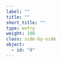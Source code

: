```yaml
---
label: ""
title: ""
short_title: ""
type: entry
weight: 108
class: side-by-side
object:
  - id: "8"
---
```

